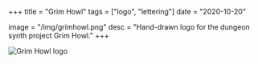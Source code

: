 +++
title = "Grim Howl"
tags = ["logo", "lettering"]
date = "2020-10-20"

image = "/img/grimhowl.png"
desc = "Hand-drawn logo for the dungeon synth project Grim Howl."
+++

![Grim Howl logo](/img/grimhowl.png "Grim Howl logo")
